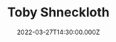 ---
video:
  type: vimeo
  id: 693128272
speaker:
  permalink: toby-shneckloth
  name: Toby Shneckloth
title: Toby Shneckloth
image: https://i.imgur.com/orjUfvJ.png
date: 2022-03-27T14:30:00.000Z
---